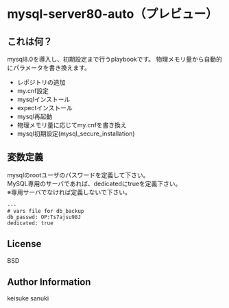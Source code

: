 mysql-server80-auto（プレビュー）
=========

## これは何？

mysql8.0を導入し、初期設定まで行うplaybookです。
物理メモリ量から自動的にパラメータを書き換えます。

- レポジトリの追加
- my.cnf設定
- mysqlインストール
- expectインストール
- mysql再起動
- 物理メモリ量に応じてmy.cnfを書き換え
- mysql初期設定(mysql_secure_installation)

## 変数定義

mysqlのrootユーザのパスワードを定義して下さい。  
MySQL専用のサーバであれば、dedicatedにtrueを定義下さい。  
※専用サーバでなければ定義しないで下さい。

```
---
# vars file for db_backup
db_passwd: OP:Ts7ajsu98J
dedicated: true
```

License
-------

BSD

Author Information
------------------

keisuke sanuki
